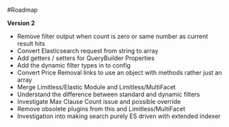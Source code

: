 #Roadmap

**Version 2**

* Remove filter output when count is zero or same number as current result hits
* Convert Elasticsearch request from string to array
* Add getters / setters for QueryBuilder Properties
* Add the dynamic filter types in to config
* Convert Price Removal links to use an object with methods rather just an array
* Merge Limitless/Elastic Module and Limitless/MultiFacet
* Understand the difference between standard and dynamic filters
* Investigate Max Clause Count issue and possible override
* Remove obsolete plugins from this and Limitless/MultiFacet
* Investigation into making search purely ES driven with extended indexer
